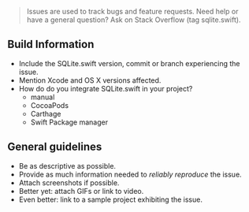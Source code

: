 > Issues are used to track bugs and feature requests.
> Need  help or have a general question? Ask on Stack Overflow (tag sqlite.swift).

## Build Information

- Include the SQLite.swift version, commit or branch experiencing the issue.
- Mention Xcode and OS X versions affected.
- How do do you integrate SQLite.swift in your project?
    - manual
    - CocoaPods
    - Carthage
    - Swift Package manager

## General guidelines

- Be as descriptive as possible.
- Provide as much information needed to _reliably reproduce_ the issue.
- Attach screenshots if possible.
- Better yet: attach GIFs or link to video.
- Even better: link to a sample project exhibiting the issue.
